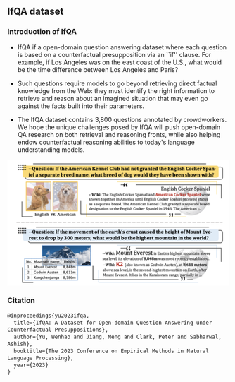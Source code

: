 ## IfQA dataset

### Introduction of IfQA

- IfQA if a open-domain question answering dataset where each question is based on a counterfactual presupposition via an ``if'' clause. For example, if Los Angeles was on the east coast of the U.S., what would be the time difference between Los Angeles and Paris? 

- Such questions require models to go beyond retrieving direct factual knowledge from the Web: they must identify the right information to retrieve and reason about an imagined situation that may even go against the facts built into their parameters. 

- The IfQA dataset contains 3,800 questions annotated by crowdworkers. We hope the unique challenges posed by IfQA will push open-domain QA research on both retrieval and reasoning fronts, while also helping endow counterfactual reasoning abilities to today's language understanding models.

<img src="images/ifqa.png" width="800" align=center>

### Citation

```
@inproceedings{yu2023ifqa,
  title={IfQA: A Dataset for Open-domain Question Answering under Counterfactual Presuppositions},
  author={Yu, Wenhao and Jiang, Meng and Clark, Peter and Sabharwal, Ashish},
  booktitle={The 2023 Conference on Empirical Methods in Natural Language Processing},
  year={2023}
}
```
